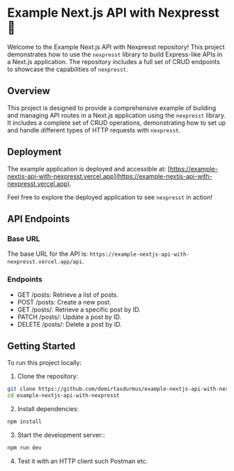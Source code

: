 # Example Next.js API with Nexpresst 🚀

Welcome to the Example Next.js API with Nexpresst repository! This project demonstrates how to use the `nexpresst` library to build Express-like APIs in a Next.js application. The repository includes a full set of CRUD endpoints to showcase the capabilities of `nexpresst`.

## Overview

This project is designed to provide a comprehensive example of building and managing API routes in a Next.js application using the `nexpresst` library. It includes a complete set of CRUD operations, demonstrating how to set up and handle different types of HTTP requests with `nexpresst`.

## Deployment

The example application is deployed and accessible at: [https://example-nextjs-api-with-nexpresst.vercel.app](https://example-nextjs-api-with-nexpresst.vercel.app).

Feel free to explore the deployed application to see `nexpresst` in action!

## API Endpoints

### Base URL

The base URL for the API is: `https://example-nextjs-api-with-nexpresst.vercel.app/api`.

### Endpoints

- GET /posts: Retrieve a list of posts.
- POST /posts: Create a new post.
- GET /posts/: Retrieve a specific post by ID.
- PATCH /posts/: Update a post by ID.
- DELETE /posts/: Delete a post by ID.

## Getting Started

To run this project locally:

1. Clone the repository:

```bash
git clone https://github.com/demirtasdurmus/example-nextjs-api-with-nexpresst.git
cd example-nextjs-api-with-nexpresst
```

2. Install dependencies:

```bash
npm install
```

3. Start the development server::

```bash
npm run dev
```

4. Test it with an HTTP client such Postman etc.
